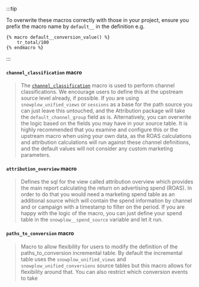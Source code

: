 
:::tip

To overwrite these macros correctly with those in your project, ensure you prefix the macro name by `default__` in the definition e.g.
```jinja2
{% macro default__conversion_value() %}
    tr_total/100
{% endmacro %}
```
:::

#### `channel_classification` macro

> The [`channel_classification`](https://github.com/snowplow/dbt-snowplow-attribution/blob/main/macros/channel_classification.sql) macro is used to perform channel classifications. We encourage users to define this at the upstream source level already, if possible. If you are using `snowplow_unified_views` or `sessions` as a base for the path source you can just leave this untouched, and the Attribution package will take the `default_channel_group` field as is. Alternatively, you can overwrite the logic based on the fields you may have in your source table. It is highly recommended that you examine and configure this or the upstream macro when using your own data, as the ROAS calculations and attribution calculations will run against these channel definitions, and the default values will not consider any custom marketing parameters.

#### `attribution_overview` macro

> Defines the sql for the view called attribution overview which provides the main report calculating the return on advertising spend (ROAS). In order to do that you would need a marketing spend table as an additional source which will contain the spend information by channel and or campaign with a timestamp to filter on the period. If you are happy with the logic of the macro, you can just define your spend table in the `snowplow__spend_source` variable and let it run.

#### `paths_to_conversion` macro

> Macro to allow flexibility for users to modify the definition of the paths_to_conversion incremental table. By default the incremental table uses the `snowplow_unified_views` and `snowplow_unified_conversions` source tables but this macro allows for flexibility around that. You can also restrict which conversion events to take

